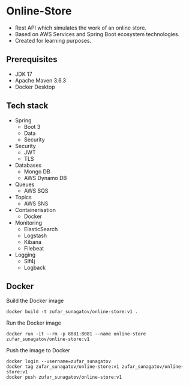 # Online-Store
* Rest API which simulates the work of an online store. <br />
* Based on AWS Services and Spring Boot ecosystem technologies. <br />
* Created for learning purposes. 

## Prerequisites
* JDK 17
* Apache Maven 3.6.3
* Docker Desktop

## Tech stack
* Spring 
  * Boot 3
  * Data
  * Security
* Security
  * JWT
  * TLS
* Databases
  * Mongo DB
  * AWS Dynamo DB
* Queues
  * AWS SQS
* Topics
  * AWS SNS
* Containerisation
  * Docker
* Monitoring
  * ElasticSearch
  * Logstash
  * Kibana
  * Filebeat
* Logging
  * Slf4j
  * Logback
  
## Docker
Build the Docker image
```shell
docker build -t zufar_sunagatov/online-store:v1 .
```

Run the Docker image
```shell
docker run -it --rm -p 8081:8081 --name online-store zufar_sunagatov/online-store:v1
```

Push the image to Docker
```shell
docker login --username=zufar_sunagatov
docker tag zufar_sunagatov/online-store:v1 zufar_sunagatov/online-store:v1
docker push zufar_sunagatov/online-store:v1
```
